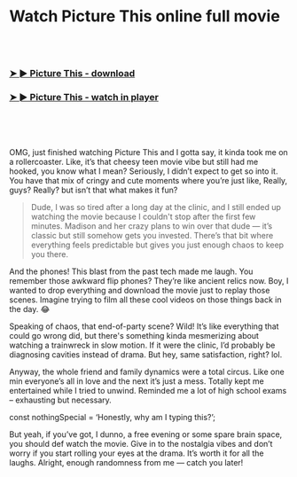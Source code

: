 <h1>Watch Picture This online full movie</h1>


<br><br>

<h3><a href="https://Pariss-nistpavapho1986.github.io/meuwoyegsr/">➤ ► Picture This - download</a></h3> 
<h3><a href="https://Pariss-nistpavapho1986.github.io/meuwoyegsr/">➤ ► Picture This - watch in player</a></h3>


<br><br><br>


OMG, just finished watching Picture This and I gotta say, it kinda took me on a rollercoaster. Like, it’s that cheesy teen movie vibe but still had me hooked, you know what I mean? Seriously, I didn’t expect to get so into it. You have that mix of cringy and cute moments where you’re just like, Really, guys? Really? but isn’t that what makes it fun?

> Dude, I was so tired after a long day at the clinic, and I still ended up watching the movie because I couldn't stop after the first few minutes. Madison and her crazy plans to win over that dude — it’s classic but still somehow gets you invested. There’s that bit where everything feels predictable but gives you just enough chaos to keep you there.

And the phones! This blast from the past tech made me laugh. You remember those awkward flip phones? They’re like ancient relics now. Boy, I wanted to drop everything and download the movie just to replay those scenes. Imagine trying to film all these cool videos on those things back in the day. 😂

Speaking of chaos, that end-of-party scene? Wild! It’s like everything that could go wrong did, but there's something kinda mesmerizing about watching a trainwreck in slow motion. If it were the clinic, I’d probably be diagnosing cavities instead of drama. But hey, same satisfaction, right? lol.

Anyway, the whole friend and family dynamics were a total circus. Like one min everyone’s all in love and the next it’s just a mess. Totally kept me entertained while I tried to unwind. Reminded me a lot of high school exams – exhausting but necessary.

const nothingSpecial = ‘Honestly, why am I typing this?’;

But yeah, if you’ve got, I dunno, a free evening or some spare brain space, you should def watch the movie. Give in to the nostalgia vibes and don’t worry if you start rolling your eyes at the drama. It’s worth it for all the laughs. Alright, enough randomness from me — catch you later!

